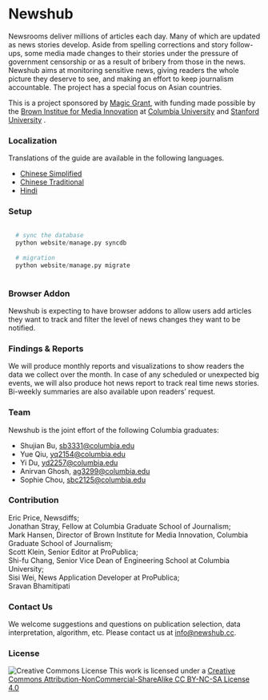 # Newshub

Newsrooms deliver millions of articles each day. Many of which are updated as news stories develop. Aside from spelling corrections and story follow-ups, some media made changes to their stories under the pressure of government censorship or as a result of bribery from those in the news. Newshub aims at monitoring sensitive news, giving readers the whole picture they deserve to see, and making an effort to keep journalism accountable. The project has a special focus on Asian countries. 

This is a project sponsored by [Magic Grant](http://brown.stanford.edu/magic), with funding made possible by the [Brown Institue for Media Innovation](http://brown.columbia.edu/) at [Columbia University](http://www.columbia.edu/) and [Stanford University](http://www.stanford.edu/) . <br/>


### Localization

Translations of the guide are available in the following languages. 
* [Chinese Simplified](https://github.com/shujianbu/newshub/README-zhCN.md)
* [Chinese Traditional](https://github.com/shujianbu/newshub/README-zhTW.md)
* [Hindi](https://github.com/shujianbu/newshub/README-Hindi.md)

### Setup 

```Python
  
  # sync the database
  python website/manage.py syncdb 
  
  # migration
  python website/manage.py migrate  
  
```

### Browser Addon 

Newshub is expecting to have browser addons to allow users add articles they want to track and filter the level of news changes they want to be notified. 


### Findings & Reports 

We will produce monthly reports and visualizations to show readers the data we collect over the month. In case of any scheduled or unexpected big events, we will also produce hot news report to track real time news stories. Bi-weekly summaries are also available upon readers’ request. 

### Team 

Newshub is the joint effort of the following Columbia graduates:

* Shujian Bu, sb3331@columbia.edu
* Yue Qiu, yq2154@columbia.edu 
* Yi Du, yd2257@columbia.edu 
* Anirvan Ghosh, ag3299@columbia.edu
* Sophie Chou, sbc2125@columbia.edu


### Contribution 

Eric Price, Newsdiffs; <br/>
Jonathan Stray, Fellow at Columbia Graduate School of Journalism;<br/>
Mark Hansen, Director of Brown Institute for Media Innovation, Columbia Graduate School of Journalism; <br/>
Scott Klein, Senior Editor at ProPublica;<br/>
Shi-fu Chang, Senior Vice Dean of Engineering School at Columbia University; <br/>
Sisi Wei, News Application Developer at ProPublica; <br/>
Sravan Bhamitipati


### Contact Us

We welcome suggestions and questions on publication selection, data interpretation, algorithm, etc. Please contact us at info@newshub.cc. 


### License
![Creative Commons License](http://i.creativecommons.org/l/by-nc-sa/3.0/88x31.png)
This work is licensed under a [Creative Commons Attribution-NonCommercial-ShareAlike CC BY-NC-SA License 4.0](http://creativecommons.org/licenses/by-nc-sa/4.0/)




